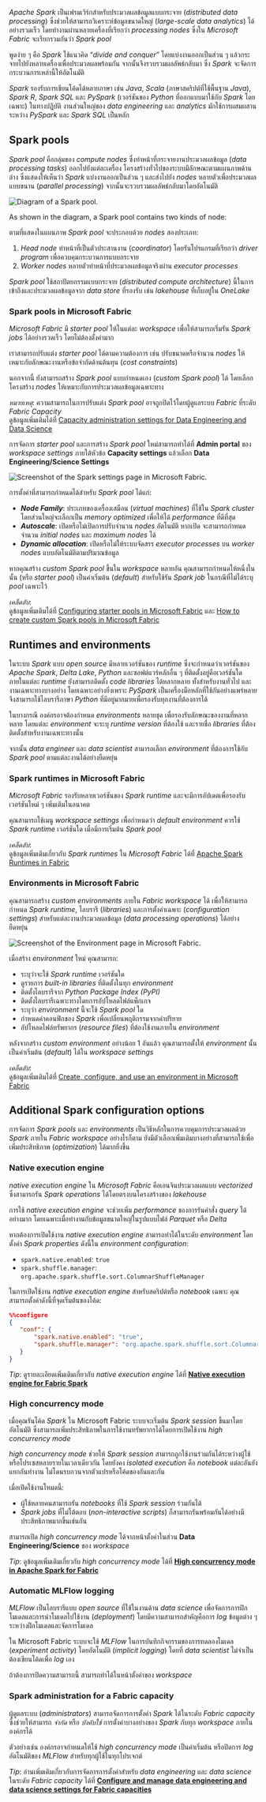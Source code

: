 
_Apache Spark_ เป็นเฟรมเวิร์กสำหรับประมวลผลข้อมูลแบบกระจาย (_distributed data processing_) ซึ่งช่วยให้สามารถวิเคราะห์ข้อมูลขนาดใหญ่ (_large-scale data analytics_) ได้อย่างรวดเร็ว โดยทำงานผ่านหลายเครื่องที่เรียกว่า _processing nodes_ ซึ่งใน _Microsoft Fabric_ จะเรียกรวมกันว่า _Spark pool_

พูดง่าย ๆ คือ _Spark_ ใช้แนวคิด “_divide and conquer_” โดยแบ่งงานออกเป็นส่วน ๆ แล้วกระจายไปยังหลายเครื่องเพื่อประมวลผลพร้อมกัน จากนั้นจึงรวบรวมผลลัพธ์กลับมา ซึ่ง _Spark_ จะจัดการกระบวนการเหล่านี้ให้อัตโนมัติ

_Spark_ รองรับการเขียนโค้ดได้หลายภาษา เช่น _Java_, _Scala_ (ภาษาสคริปต์ที่ใช้พื้นฐาน _Java_), _Spark R_, _Spark SQL_ และ _PySpark_ (เวอร์ชันของ _Python_ ที่ออกแบบมาใช้กับ _Spark_ โดยเฉพาะ) ในทางปฏิบัติ งานส่วนใหญ่ของ _data engineering_ และ _analytics_ มักใช้การผสมผสานระหว่าง _PySpark_ และ _Spark SQL_ เป็นหลัก

## Spark pools

_Spark pool_ คือกลุ่มของ _compute nodes_ ซึ่งทำหน้าที่กระจายงานประมวลผลข้อมูล (_data processing tasks_) ออกไปยังแต่ละเครื่อง โครงสร้างทั่วไปของระบบมีลักษณะตามแผนภาพด้านล่าง ซึ่งแสดงให้เห็นว่า _Spark_ แบ่งงานออกเป็นส่วน ๆ และส่งไปยัง _nodes_ หลายตัวเพื่อประมวลผลแบบขนาน (_parallel processing_) จากนั้นจะรวบรวมผลลัพธ์กลับมาโดยอัตโนมัติ

![Diagram of a Spark pool.](https://learn.microsoft.com/en-us/training/wwl/use-apache-spark-work-files-lakehouse/media/spark-pool.png)

As shown in the diagram, a Spark pool contains two kinds of node:

ตามที่แสดงในแผนภาพ _Spark pool_ จะประกอบด้วย _nodes_ สองประเภท:

1. _Head node_ ทำหน้าที่เป็นตัวประสานงาน (_coordinator_) โดยรันโปรแกรมที่เรียกว่า _driver program_ เพื่อควบคุมกระบวนการแบบกระจาย
2. _Worker nodes_ หลายตัวทำหน้าที่ประมวลผลข้อมูลจริงผ่าน _executor processes_

_Spark pool_ ใช้สถาปัตยกรรมแบบกระจาย (_distributed compute architecture_) นี้ในการเข้าถึงและประมวลผลข้อมูลจาก _data store_ ที่รองรับ เช่น _lakehouse_ ที่เก็บอยู่ใน _OneLake_

### Spark pools in Microsoft Fabric

_Microsoft Fabric_ มี _starter pool_ ให้ในแต่ละ _workspace_ เพื่อให้สามารถเริ่มรัน _Spark jobs_ ได้อย่างรวดเร็ว โดยไม่ต้องตั้งค่ามาก

เราสามารถปรับแต่ง _starter pool_ ได้ตามความต้องการ เช่น ปรับขนาดหรือจำนวน _nodes_ ให้เหมาะกับลักษณะงานหรือข้อจำกัดด้านต้นทุน (_cost constraints_)

นอกจากนี้ ยังสามารถสร้าง _Spark pool_ แบบกำหนดเอง (_custom Spark pool_) ได้ โดยเลือกโครงสร้าง _nodes_ ให้เหมาะกับการประมวลผลข้อมูลเฉพาะทาง

_หมายเหตุ_: ความสามารถในการปรับแต่ง _Spark pool_ อาจถูกปิดไว้โดยผู้ดูแลระบบ _Fabric_ ที่ระดับ _Fabric Capacity_  
ดูข้อมูลเพิ่มเติมได้ที่ [Capacity administration settings for Data Engineering and Data Science](https://learn.microsoft.com/en-us/fabric/data-engineering/capacity-settings-overview)

การจัดการ _starter pool_ และการสร้าง _Spark pool_ ใหม่สามารถทำได้ที่ **Admin portal** ของ _workspace settings_ ภายใต้หัวข้อ **Capacity settings** แล้วเลือก **Data Engineering/Science Settings**

![Screenshot of the Spark settings page in Microsoft Fabric.](https://learn.microsoft.com/en-us/training/wwl/use-apache-spark-work-files-lakehouse/media/spark-settings.png)

การตั้งค่าที่สามารถกำหนดได้สำหรับ _Spark pool_ ได้แก่:

- **_Node Family_**: ประเภทของเครื่องเสมือน (_virtual machines_) ที่ใช้ใน _Spark cluster_ โดยส่วนใหญ่จะเลือกเป็น _memory optimized_ เพื่อให้ได้ _performance_ ที่ดีที่สุด
- **_Autoscale_**: เปิดหรือไม่เปิดการปรับจำนวน _nodes_ อัตโนมัติ หากเปิด จะสามารถกำหนดจำนวน _initial nodes_ และ _maximum nodes_ ได้
- **_Dynamic allocation_**: เปิดหรือไม่ให้ระบบจัดสรร _executor processes_ บน _worker nodes_ แบบอัตโนมัติตามปริมาณข้อมูล

หากคุณสร้าง _custom Spark pool_ ขึ้นใน _workspace_ หลายอัน คุณสามารถกำหนดให้หนึ่งในนั้น (หรือ _starter pool_) เป็นค่าเริ่มต้น (_default_) สำหรับใช้รัน _Spark job_ ในกรณีที่ไม่ได้ระบุ _pool_ เฉพาะไว้

_เคล็ดลับ_:  
ดูข้อมูลเพิ่มเติมได้ที่ [Configuring starter pools in Microsoft Fabric](https://learn.microsoft.com/en-us/fabric/data-engineering/configure-starter-pools)  และ [How to create custom Spark pools in Microsoft Fabric](https://learn.microsoft.com/en-us/fabric/data-engineering/create-custom-spark-pools)

## Runtimes and environments

ในระบบ _Spark_ แบบ _open source_ มีหลายเวอร์ชันของ _runtime_ ซึ่งจะกำหนดว่าเวอร์ชันของ _Apache Spark_, _Delta Lake_, _Python_ และซอฟต์แวร์หลักอื่น ๆ ที่ติดตั้งอยู่คือเวอร์ชันใด ภายในแต่ละ _runtime_ ยังสามารถติดตั้ง _code libraries_ ได้หลากหลาย ทั้งสำหรับงานทั่วไป และงานเฉพาะทางบางอย่าง โดยเฉพาะอย่างยิ่งเพราะ _PySpark_ เป็นเครื่องมือหลักที่ใช้กันอย่างแพร่หลาย จึงสามารถใช้ไลบรารีภาษา _Python_ ที่มีอยู่มากมายเพื่อรองรับทุกงานที่ต้องการได้

ในบางกรณี องค์กรอาจต้องกำหนด _environments_ หลายชุด เพื่อรองรับลักษณะของงานที่หลากหลาย โดยแต่ละ _environment_ จะระบุ _runtime version_ ที่ต้องใช้ และรายชื่อ _libraries_ ที่ต้องติดตั้งสำหรับงานเฉพาะทางนั้น

จากนั้น _data engineer_ และ _data scientist_ สามารถเลือก _environment_ ที่ต้องการใช้กับ _Spark pool_ ตามแต่ละงานได้อย่างยืดหยุ่น

### Spark runtimes in Microsoft Fabric

_Microsoft Fabric_ รองรับหลายเวอร์ชันของ _Spark runtime_ และจะมีการอัปเดตเพื่อรองรับเวอร์ชันใหม่ ๆ เพิ่มเติมในอนาคต

คุณสามารถใช้เมนู _workspace settings_ เพื่อกำหนดว่า _default environment_ ควรใช้ _Spark runtime_ เวอร์ชันใด เมื่อมีการเริ่มต้น _Spark pool_

_เคล็ดลับ_:  
ดูข้อมูลเพิ่มเติมเกี่ยวกับ _Spark runtimes_ ใน _Microsoft Fabric_ ได้ที่ [Apache Spark Runtimes in Fabric](https://learn.microsoft.com/en-us/fabric/data-engineering/runtime)

### Environments in Microsoft Fabric

คุณสามารถสร้าง _custom environments_ ภายใน _Fabric workspace_ ได้ เพื่อให้สามารถกำหนด _Spark runtime_, ไลบรารี (_libraries_) และการตั้งค่าเฉพาะ (_configuration settings_) สำหรับแต่ละงานประมวลผลข้อมูล (_data processing operations_) ได้อย่างยืดหยุ่น

![Screenshot of the Environment page in Microsoft Fabric.](https://learn.microsoft.com/en-us/training/wwl/use-apache-spark-work-files-lakehouse/media/spark-environment.png)

เมื่อสร้าง _environment_ ใหม่ คุณสามารถ:

- ระบุว่าจะใช้ _Spark runtime_ เวอร์ชันใด
- ดูรายการ _built-in libraries_ ที่ติดตั้งในทุก _environment_
- ติดตั้งไลบรารีจาก _Python Package Index (PyPI)_
- ติดตั้งไลบรารีเฉพาะทางโดยการอัปโหลดไฟล์แพ็กเกจ
- ระบุว่า _environment_ นี้จะใช้ _Spark pool_ ใด
- กำหนดค่าคอนฟิกของ _Spark_ เพื่อเปลี่ยนพฤติกรรมจากค่าปริยาย
- อัปโหลดไฟล์ทรัพยากร (_resource files_) ที่ต้องใช้งานภายใน _environment_

หลังจากสร้าง _custom environment_ อย่างน้อย 1 อันแล้ว คุณสามารถตั้งให้ _environment_ นั้นเป็นค่าเริ่มต้น (_default_) ได้ใน _workspace settings_

_เคล็ดลับ_:  
ดูข้อมูลเพิ่มเติมได้ที่ [Create, configure, and use an environment in Microsoft Fabric](https://learn.microsoft.com/en-us/fabric/data-engineering/create-and-use-environment)

## Additional Spark configuration options

การจัดการ _Spark pools_ และ _environments_ เป็นวิธีหลักในการควบคุมการประมวลผลด้วย _Spark_ ภายใน _Fabric workspace_ อย่างไรก็ตาม ยังมีตัวเลือกเพิ่มเติมบางอย่างที่สามารถใช้เพื่อเพิ่มประสิทธิภาพ (_optimization_) ได้มากยิ่งขึ้น

### Native execution engine

_native execution engine_ ใน _Microsoft Fabric_ คือเอนจินประมวลผลแบบ _vectorized_ ซึ่งสามารถรัน _Spark operations_ ได้โดยตรงบนโครงสร้างของ _lakehouse_

การใช้ _native execution engine_ จะช่วยเพิ่ม _performance_ ของการรันคำสั่ง _query_ ได้อย่างมาก โดยเฉพาะเมื่อทำงานกับข้อมูลขนาดใหญ่ในรูปแบบไฟล์ _Parquet_ หรือ _Delta_

หากต้องการเปิดใช้งาน _native execution engine_ สามารถทำได้ในระดับ _environment_ โดยตั้งค่า _Spark properties_ ดังนี้ใน _environment configuration_:

- `spark.native.enabled`: `true`  
- `spark.shuffle.manager`: `org.apache.spark.shuffle.sort.ColumnarShuffleManager`

ในการเปิดใช้งาน _native execution engine_ สำหรับสคริปต์หรือ _notebook_ เฉพาะ คุณสามารถตั้งค่าดังนี้ที่จุดเริ่มต้นของโค้ด:

```json
%%configure 
{ 
   "conf": {
       "spark.native.enabled": "true", 
       "spark.shuffle.manager": "org.apache.spark.shuffle.sort.ColumnarShuffleManager" 
   } 
}
```

_Tip_: ดูรายละเอียดเพิ่มเติมเกี่ยวกับ _native execution engine_ ได้ที่ [**Native execution engine for Fabric Spark**](https://learn.microsoft.com/en-us/fabric/data-engineering/native-execution-engine-overview)

### High concurrency mode

เมื่อคุณรันโค้ด _Spark_ ใน Microsoft Fabric ระบบจะเริ่มต้น _Spark session_ ขึ้นมาโดยอัตโนมัติ ซึ่งสามารถเพิ่มประสิทธิภาพในการใช้งานทรัพยากรได้โดยการเปิดใช้งาน _high concurrency mode_

_high concurrency mode_ ช่วยให้ _Spark session_ สามารถถูกใช้งานร่วมกันได้ระหว่างผู้ใช้หรือโปรเซสหลายรายในเวลาเดียวกัน โดยยังคง _isolated execution_ คือ _notebook_ แต่ละอันยังแยกกันทำงาน ไม่โดนรบกวนจากตัวแปรหรือโค้ดของกันและกัน

เมื่อเปิดใช้งานโหมดนี้:
- ผู้ใช้หลายคนสามารถรัน _notebooks_ ที่ใช้ _Spark session_ ร่วมกันได้
- _Spark jobs_ ที่ไม่โต้ตอบ (_non-interactive scripts_) ก็สามารถรันพร้อมกันได้อย่างมีประสิทธิภาพมากขึ้นเช่นกัน

สามารถเปิด _high concurrency mode_ ได้จากหน้าตั้งค่าในส่วน **Data Engineering/Science** ของ _workspace_

_Tip_: ดูข้อมูลเพิ่มเติมเกี่ยวกับ _high concurrency mode_ ได้ที่ [**High concurrency mode in Apache Spark for Fabric**](https://learn.microsoft.com/en-us/fabric/data-engineering/high-concurrency-overview)

### Automatic MLFlow logging

_MLFlow_ เป็นไลบรารีแบบ _open source_ ที่ใช้ในงานด้าน _data science_ เพื่อจัดการการฝึกโมเดลและการนำโมเดลไปใช้งาน (_deployment_) โดยมีความสามารถสำคัญคือการ _log_ ข้อมูลต่าง ๆ ระหว่างฝึกโมเดลและจัดการโมเดล

ใน Microsoft Fabric ระบบจะใช้ _MLFlow_ ในการบันทึกกิจกรรมของการทดลองโมเดล (_experiment activity_) โดยอัตโนมัติ (_implicit logging_) โดยที่ _data scientist_ ไม่จำเป็นต้องเขียนโค้ดเพื่อ _log_ เอง

ถ้าต้องการปิดความสามารถนี้ สามารถทำได้ในหน้าตั้งค่าของ _workspace_

### Spark administration for a Fabric capacity

ผู้ดูแลระบบ (_administrators_) สามารถจัดการการตั้งค่า _Spark_ ได้ในระดับ _Fabric capacity_ ซึ่งช่วยให้สามารถ _จำกัด_ หรือ _บังคับใช้_ การตั้งค่าบางอย่างของ _Spark_ กับทุก _workspace_ ภายในองค์กรได้

ตัวอย่างเช่น องค์กรอาจกำหนดให้ใช้ _high concurrency mode_ เป็นค่าเริ่มต้น หรือปิดการ _log_ อัตโนมัติของ _MLFlow_ สำหรับทุกผู้ใช้ในทุกโปรเจกต์

_Tip_: อ่านเพิ่มเติมเกี่ยวกับการจัดการการตั้งค่าสำหรับ _data engineering_ และ _data science_ ในระดับ _Fabric capacity_ ได้ที่ [**Configure and manage data engineering and data science settings for Fabric capacities**](https://learn.microsoft.com/en-us/fabric/data-engineering/capacity-settings-management?azure-portal-true)

